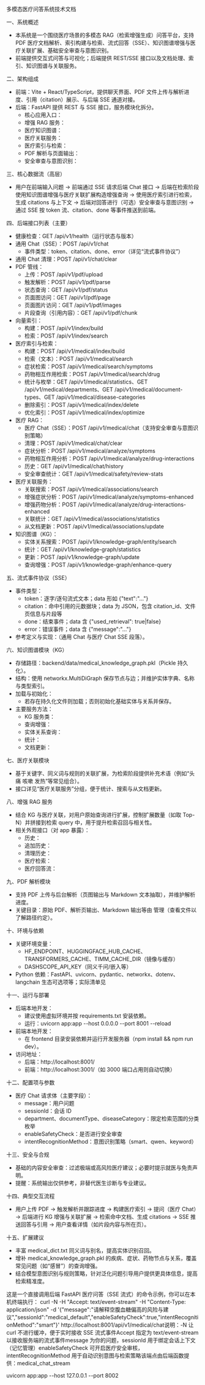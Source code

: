 多模态医疗问答系统技术文档

一、系统概述
- 本系统是一个围绕医疗场景的多模态 RAG（检索增强生成）问答平台，支持 PDF 医疗文档解析、索引构建与检索、流式回答（SSE）、知识图谱增强与医疗关联扩展、基础安全审查与意图识别。
- 前端提供交互式问答与可视化；后端提供 REST/SSE 接口以及文档处理、索引、知识图谱与关联服务。

二、架构组成
- 前端：Vite + React/TypeScript，提供聊天界面、PDF 文件上传与解析进度、引用（citation）展示、与后端 SSE 通道对接。<mcfile name="frontend" path="/Users/jinlingxiao/Downloads/RAGAgent/frontend"></mcfile>
- 后端：FastAPI 提供 REST 与 SSE 接口，服务模块化拆分。
  - 核心应用入口：<mcfile name="app.py" path="/Users/jinlingxiao/Downloads/RAGAgent/backend/app.py"></mcfile>
  - 增强 RAG 服务：<mcfile name="enhanced_rag_service.py" path="/Users/jinlingxiao/Downloads/RAGAgent/backend/services/enhanced_rag_service.py"></mcfile>
  - 医疗知识图谱：<mcfile name="medical_knowledge_graph.py" path="/Users/jinlingxiao/Downloads/RAGAgent/backend/services/medical_knowledge_graph.py"></mcfile>
  - 医疗关联服务：<mcfile name="medical_association_service.py" path="/Users/jinlingxiao/Downloads/RAGAgent/backend/services/medical_association_service.py"></mcfile>
  - 医疗索引与检索：<mcfile name="enhanced_index_service.py" path="/Users/jinlingxiao/Downloads/RAGAgent/backend/services/enhanced_index_service.py"></mcfile>
  - PDF 解析与页面输出：<mcfile name="pdf_service.py" path="/Users/jinlingxiao/Downloads/RAGAgent/backend/services/pdf_service.py"></mcfile>
  - 安全审查与意图识别：<mcfile name="medical_safety_service.py" path="/Users/jinlingxiao/Downloads/RAGAgent/backend/services/medical_safety_service.py"></mcfile> <mcfile name="smart_intent_service.py" path="/Users/jinlingxiao/Downloads/RAGAgent/backend/services/smart_intent_service.py"></mcfile> <mcfile name="qwen_intent_service.py" path="/Users/jinlingxiao/Downloads/RAGAgent/backend/services/qwen_intent_service.py"></mcfile>

三、核心数据流（高层）
- 用户在前端输入问题 → 前端通过 SSE 请求后端 Chat 接口 → 后端在检索阶段使用知识图谱增强与医疗关联扩展构造增强查询 → 使用医疗索引进行检索，生成 citations 与上下文 → 后端对回答进行（可选）安全审查与意图识别 → 通过 SSE 按 token 流、citation、done 等事件推送到前端。

四、后端接口列表（主要）
- 健康检查：GET /api/v1/health（运行状态与版本）
- 通用 Chat（SSE）：POST /api/v1/chat
  - 事件类型：token、citation、done、error（详见“流式事件协议”）
- 通用 Chat 清理：POST /api/v1/chat/clear
- PDF 管线：
  - 上传：POST /api/v1/pdf/upload
  - 触发解析：POST /api/v1/pdf/parse
  - 状态查询：GET /api/v1/pdf/status
  - 页面图访问：GET /api/v1/pdf/page
  - 页面图片访问：GET /api/v1/pdf/images
  - 片段查询（引用内容）：GET /api/v1/pdf/chunk
- 向量索引：
  - 构建：POST /api/v1/index/build
  - 检索：POST /api/v1/index/search
- 医疗索引与检索：
  - 构建：POST /api/v1/medical/index/build
  - 检索（文本）：POST /api/v1/medical/search
  - 症状检索：POST /api/v1/medical/search/symptoms
  - 药物相互作用检索：POST /api/v1/medical/search/drug
  - 统计与枚举：GET /api/v1/medical/statistics、GET /api/v1/medical/departments、GET /api/v1/medical/document-types、GET /api/v1/medical/disease-categories
  - 删除索引：POST /api/v1/medical/index/delete
  - 优化索引：POST /api/v1/medical/index/optimize
- 医疗 RAG：
  - 医疗 Chat（SSE）：POST /api/v1/medical/chat（支持安全审查与意图识别策略）
  - 清理：POST /api/v1/medical/chat/clear
  - 症状分析：POST /api/v1/medical/analyze/symptoms
  - 药物相互作用分析：POST /api/v1/medical/analyze/drug-interactions
  - 历史：GET /api/v1/medical/chat/history
  - 安全审查统计：GET /api/v1/medical/safety/review-stats
- 医疗关联服务：
  - 关联搜索：POST /api/v1/medical/associations/search
  - 增强症状分析：POST /api/v1/medical/analyze/symptoms-enhanced
  - 增强药物分析：POST /api/v1/medical/analyze/drug-interactions-enhanced
  - 关联统计：GET /api/v1/medical/associations/statistics
  - 从文档更新：POST /api/v1/medical/associations/update
- 知识图谱（KG）：
  - 实体关系搜索：POST /api/v1/knowledge-graph/entity/search
  - 统计：GET /api/v1/knowledge-graph/statistics
  - 更新：POST /api/v1/knowledge-graph/update
  - 查询增强：POST /api/v1/knowledge-graph/enhance-query

五、流式事件协议（SSE）
- 事件类型：
  - token：逐字/逐句流式文本；data 形如 {"text":"..."}
  - citation：命中引用的元数据块；data 为 JSON，包含 citation_id、文件页信息与片段等
  - done：结束事件；data 含 {"used_retrieval": true|false}
  - error：错误事件；data 含 {"message":"..."}
- 参考定义与实现：<mcfile name="app.py" path="/Users/jinlingxiao/Downloads/RAGAgent/backend/app.py"></mcfile>（通用 Chat 与医疗 Chat SSE 段落）。

六、知识图谱模块（KG）
- 存储路径：backend/data/medical_knowledge_graph.pkl（Pickle 持久化）。
- 结构：使用 networkx.MultiDiGraph 保存节点与边；并维护实体字典、名称与类型索引。
- 加载与初始化：
  - 若存在持久化文件则加载；否则初始化基础实体与关系并保存。
- 主要服务方法：
  - KG 服务类：<mcsymbol name="MedicalKnowledgeGraphService" filename="medical_knowledge_graph.py" path="/Users/jinlingxiao/Downloads/RAGAgent/backend/services/medical_knowledge_graph.py" startline="494" type="class"></mcsymbol>
  - 查询增强：<mcsymbol name="enhance_query_with_kg" filename="medical_knowledge_graph.py" path="/Users/jinlingxiao/Downloads/RAGAgent/backend/services/medical_knowledge_graph.py" startline="500" type="function"></mcsymbol>
  - 实体关系查询：<mcsymbol name="find_entity_relationships" filename="medical_knowledge_graph.py" path="/Users/jinlingxiao/Downloads/RAGAgent/backend/services/medical_knowledge_graph.py" startline="544" type="function"></mcsymbol>
  - 统计：<mcsymbol name="get_knowledge_graph_stats" filename="medical_knowledge_graph.py" path="/Users/jinlingxiao/Downloads/RAGAgent/backend/services/medical_knowledge_graph.py" startline="578" type="function"></mcsymbol>
  - 文档更新：<mcsymbol name="update_kg_from_documents" filename="medical_knowledge_graph.py" path="/Users/jinlingxiao/Downloads/RAGAgent/backend/services/medical_knowledge_graph.py" startline="582" type="function"></mcsymbol>

七、医疗关联模块
- 基于关键字、同义词与规则的关联扩展，为检索阶段提供补充术语（例如“头痛 咳嗽 发热”等常见组合）。
- 接口详见“医疗关联服务”分组，便于统计、搜索与从文档更新。

八、增强 RAG 服务
- 结合 KG 与医疗关联，对用户原始查询进行扩展，控制扩展数量（如取 Top-N）并拼接到检索 query 中，用于提升检索召回与相关性。
- 相关外观接口（对 app 暴露）：
  - 历史：<mcsymbol name="get_history" filename="enhanced_rag_service.py" path="/Users/jinlingxiao/Downloads/RAGAgent/backend/services/enhanced_rag_service.py" startline="641" type="function"></mcsymbol>
  - 追加历史：<mcsymbol name="append_history" filename="enhanced_rag_service.py" path="/Users/jinlingxiao/Downloads/RAGAgent/backend/services/enhanced_rag_service.py" startline="644" type="function"></mcsymbol>
  - 清理历史：<mcsymbol name="clear_history" filename="enhanced_rag_service.py" path="/Users/jinlingxiao/Downloads/RAGAgent/backend/services/enhanced_rag_service.py" startline="647" type="function"></mcsymbol>
  - 医疗检索：<mcsymbol name="medical_retrieve" filename="enhanced_rag_service.py" path="/Users/jinlingxiao/Downloads/RAGAgent/backend/services/enhanced_rag_service.py" startline="650" type="function"></mcsymbol>
  - 医疗回答流：<mcsymbol name="medical_answer_stream" filename="enhanced_rag_service.py" path="/Users/jinlingxiao/Downloads/RAGAgent/backend/services/enhanced_rag_service.py" startline="682" type="function"></mcsymbol>

九、PDF 解析模块
- 支持 PDF 上传与后台解析（页图输出与 Markdown 文本抽取），并维护解析进度。
- 关键目录：原始 PDF、解析页输出、Markdown 输出等由 <mcsymbol name="pdf_service" filename="pdf_service.py" path="/Users/jinlingxiao/Downloads/RAGAgent/backend/services/pdf_service.py" startline="1" type="function"></mcsymbol> 管理（查看文件以了解路径约定）。

十、环境与依赖
- 关键环境变量：
  - HF_ENDPOINT、HUGGINGFACE_HUB_CACHE、TRANSFORMERS_CACHE、TIMM_CACHE_DIR（镜像与缓存）
  - DASHSCOPE_API_KEY（同义千问/嵌入等）
- Python 依赖：FastAPI、uvicorn、pydantic、networkx、dotenv、langchain 生态可选项等；实际清单见 <mcfile name="requirements.txt" path="/Users/jinlingxiao/Downloads/RAGAgent/backend/requirements.txt"></mcfile>

十一、运行与部署
- 后端本地开发：
  - 建议使用虚拟环境并按 requirements.txt 安装依赖。
  - 运行：uvicorn app:app --host 0.0.0.0 --port 8001 --reload
- 前端本地开发：
  - 在 frontend 目录安装依赖并运行开发服务器（npm install && npm run dev）。
- 访问地址：
  - 后端：http://localhost:8001/
  - 前端：http://localhost:3001/（如 3000 端口占用则自动切换）

十二、配置项与参数
- 医疗 Chat 请求体（主要字段）：
  - message：用户问题
  - sessionId：会话 ID
  - department、documentType、diseaseCategory：限定检索范围的分类枚举
  - enableSafetyCheck：是否进行安全审查
  - intentRecognitionMethod：意图识别策略（smart、qwen、keyword）

十三、安全与合规
- 基础的内容安全审查：过滤极端或高风险医疗建议；必要时提示就医与免责声明。
- 提醒：系统输出仅供参考，非替代医生诊断与专业建议。

十四、典型交互流程
- 用户上传 PDF → 触发解析并跟踪进度 → 构建医疗索引 → 提问（医疗 Chat）→ 后端进行 KG 增强与关联扩展 → 检索命中文档、生成 citations → SSE 推送回答与引用 → 用户查看详情（如片段内容与所在页）。

十五、扩展建议
- 丰富 medical_dict.txt 同义词与别名，提高实体识别召回。
- 增补 medical_knowledge_graph.pkl 的疾病、症状、药物节点与关系，覆盖常见问题（如“感冒”）的查询增强。
- 结合模型意图识别与规则策略，针对泛化问题引导用户提供更具体信息，提高检索精准度。



这是一个直接调用后端 FastAPI 医疗问答（SSE 流式）的命令示例，你可以在本机终端执行：
curl -N -H "Accept: text/event-stream" -H "Content-Type: application/json" -d 
'{"message":"请解释空腹血糖偏高的风险与建议","sessionId":"medical_default","enableSafetyCheck":true,"intentRecognitionMethod":"smart"}' http://localhost:8001/api/v1/medical/chat说明：-N 让 curl 不进行缓冲，便于实时接收 SSE 流式事件Accept 指定为 text/event-stream 以接收服务端的流式事件message 为你的问题，sessionId 用于绑定会话上下文（记忆管理）enableSafetyCheck 可开启医疗安全审核，intentRecognitionMethod 用于自动识别意图与检索策略该端点由后端函数提供：medical_chat_stream




uvicorn app:app --host 127.0.0.1 --port 8002